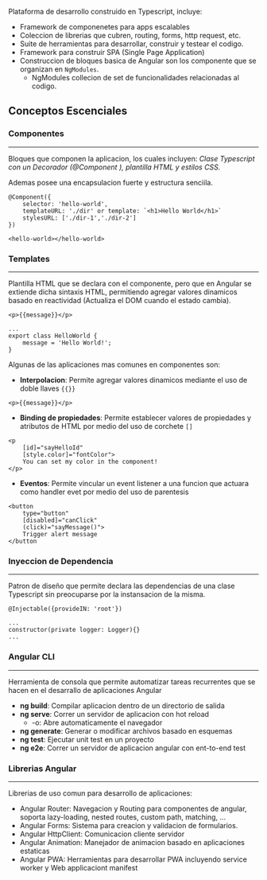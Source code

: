 Plataforma de desarrollo construido en Typescript, incluye:
- Framework de componenetes para apps escalables
- Coleccion de librerias que cubren, routing, forms, http request, etc.
- Suite de herramientas para desarrollar, construir y testear el codigo.
- Framework para construir SPA (Single Page Application)
- Construccion de bloques basica de Angular son los componente que se organizan en `NgModules`.
	- NgModules collecion de set de funcionalidades relacionadas al codigo.

## Conceptos Escenciales

### **Componentes**
---
Bloques que componen la aplicacion, los cuales incluyen: *Clase Typescript con un Decorador (@Component ), plantilla HTML y estilos CSS.*

Ademas posee una encapsulacion fuerte y estructura senciila.
```
@Component({
	selector: 'hello-world',
	templateURL: './dir' or template: `<h1>Hello World</h1>`
	stylesURL: ['./dir-1','./dir-2']
})
```

```
<hello-world></hello-world>
```

### **Templates**
---
Plantilla HTML que se declara con el componente, pero que en Angular se extiende dicha sintaxis HTML, permitiendo agregar valores dinamicos basado en reactividad (Actualiza el DOM cuando el estado cambia).

```
<p>{{message}}</p>
```

```
...
export class HelloWorld {
	message = 'Hello World!';
}
```

Algunas de las aplicaciones mas comunes en componentes son: 

- **Interpolacion**: Permite agregar valores dinamicos mediante el uso de doble llaves `{{}}`
```
<p>{{message}}</p>
```
- **Binding de propiedades**: Permite establecer valores de propiedades y atributos de HTML por medio del uso de corchete `[]`
```
<p 
	[id]="sayHelloId" 
	[style.color]="fontColor"> 
	You can set my color in the component! 
</p>
```
- **Eventos**: Permite vincular un event listener a una funcion que actuara como handler evet por medio del uso de parentesis
```
<button 
	type="button" 
	[disabled]="canClick" 
	(click)="sayMessage()"> 
	Trigger alert message 
</button
```

### **Inyeccion de Dependencia**
---
Patron de diseño que permite declara las dependencias de una clase Typescript sin preocuparse por la instansacion de la misma.

```
@Injectable({provideIN: 'root'})
```

```
...
constructor(private logger: Logger){}
...
```

### **Angular CLI**
---
Herramienta de consola que permite automatizar tareas recurrentes que se hacen en el desarrallo de aplicaciones Angular
- **ng build**: Compilar aplicacion dentro de un directorio de salida
- **ng serve**: Correr un servidor de aplicacion con hot reload
	- -o: Abre automaticamente el navegador
- **ng generate**: Generar o modificar archivos basado en esquemas
- **ng test**: Ejecutar unit test en un proyecto
- **ng e2e**: Correr un servidor de aplicacion angular con ent-to-end test

### Librerias Angular
---
Librerias de uso comun para desarrollo de aplicaciones:
- Angular Router: Navegacion y Routing para componentes de angular, soporta lazy-loading, nested routes, custom path, matching, ...
- Angular Forms: Sistema para creacion y validacion de formularios.
- Angular HttpClient: Comunicacion cliente servidor
- Angular Animation: Manejador de animacion basado en aplicaciones estaticas
- Angular PWA: Herramientas para desarrollar PWA incluyendo service worker y Web applicaciont manifest
